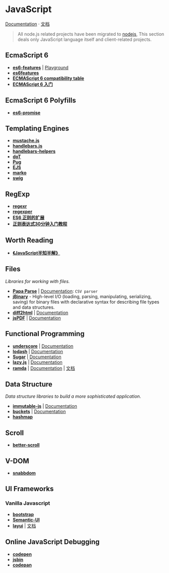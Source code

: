 # JavaScript

[Documentation](https://developer.mozilla.org/en-US/docs/Web/JavaScript) · [文档](https://developer.mozilla.org/zh-CN/docs/Web/JavaScript)

> All node.js related projects have been migrated to [nodejs](nodejs.md), This section deals only JavaScript language itself and client-related projects.


## EcmaScript 6

- [**es6-features**](https://github.com/rse/es6-features) | [Playground](http://es6-features.org/)
- [**es6features**](https://github.com/lukehoban/es6features)
- [**ECMAScript 6 compatibility table**](http://kangax.github.io/compat-table/es6/)
- [**ECMAScript 6 入门**](http://es6.ruanyifeng.com/)


## EcmaScript 6 Polyfills

- [**es6-promise**](https://github.com/stefanpenner/es6-promise)

## Templating Engines

- [**mustache.js**](https://github.com/janl/mustache.js)
- [**handlebars.js**](https://github.com/wycats/handlebars.js/)
- [**handlebars-helpers**](https://github.com/helpers/handlebars-helpers)
- [**doT**](https://github.com/olado/doT)
- [**Pug**](https://github.com/pugjs/pug)
- [**EJS**](https://github.com/mde/ejs)
- [**marko**](https://github.com/marko-js/marko)
- [**swig**](http://paularmstrong.github.io/swig/)

## RegExp

- [**regexr**](https://regexr.com/)
- [**regexper**](https://regexper.com/#%2F%7B%7B(%5B%5E%7D%5D%2B)%3F%7D%7D%2Fg)
- [**ES6 正则的扩展**](http://es6.ruanyifeng.com/#docs/regex)
- [**正则表达式30分钟入门教程**](http://www.jb51.net/tools/zhengze.html)


## Worth Reading

- [**《JavaScript半知半解》**](https://www.kancloud.cn/dennis/tgjavascript/241800)

## Files
*Libraries for working with files.*

- [**Papa Parse**](https://github.com/mholt/PapaParse) | [Documentation](https://www.papaparse.com/): `CSV parser`
- [**jBinary**](https://github.com/jDataView/jBinary) - High-level I/O (loading, parsing, manipulating, serializing, saving) for binary files with declarative syntax for describing file types and data structures.
- [**diff2html**](https://github.com/rtfpessoa/diff2html) | [Documentation](https://diff2html.xyz/)
- [**jsPDF**](https://github.com/MrRio/jsPDF) | [Documentation](https://parall.ax/products/jspdf)


## Functional Programming

- [**underscore**](https://github.com/jashkenas/underscore) | [Documentation](http://underscorejs.org/)
- [**lodash**](https://github.com/lodash/lodash) | [Documentation](https://lodash.com/docs/)
- [**Sugar**](https://github.com/andrewplummer/Sugar) | [Documentation](https://sugarjs.com/docs/)
- [**lazy.js**](https://github.com/dtao/lazy.js) |  [Documentation](http://danieltao.com/lazy.js/docs/)
- [**ramda**](https://github.com/CrossEye/ramda) | [Documentation](http://ramdajs.com/) | [文档](http://ramda.cn/docs/)


## Data Structure
*Data structure libraries to build a more sophisticated application.*

- [**immutable-js**](https://github.com/facebook/immutable-js) | [Documentation](https://github.com/facebook/immutable-js)
- [**buckets**](https://github.com/mauriciosantos/Buckets-JS) | [Documentation](http://mauriciosantos.github.io/Buckets-JS/)
- [**hashmap**](https://github.com/flesler/hashmap)


## Scroll

- [**better-scroll**](https://github.com/ustbhuangyi/better-scroll)


## V-DOM

- [**snabbdom**](https://github.com/snabbdom/snabbdom)


## UI Frameworks

### Vanilla Javascript

- [**bootstrap**](https://github.com/twbs/bootstrap)
- [**Semantic-UI**](https://github.com/Semantic-Org/Semantic-UI)
- [**layui**](https://github.com/sentsin/layui) | [文档](http://www.layui.com/)


## Online JavaScript Debugging

- [**codepen**](https://codepen.io/)
- [**jsbin**](http://jsbin.com/)
- [**codepan**](https://github.com/egoist/codepan)

